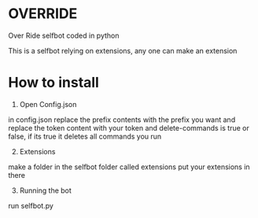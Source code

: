 # OVERRIDE
Over Ride selfbot coded in python

This is a selfbot relying on extensions, 
any one can make an extension

# How to install

1. Open Config.json

in config.json replace the prefix contents with the prefix you want
and replace the token content with your token
and delete-commands is true or false, if its true it deletes all commands you run

2. Extensions

make a folder in the selfbot folder
called extensions
put your extensions in there

3. Running the bot

run selfbot.py
